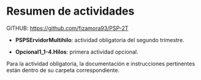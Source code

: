 # Resumen de actividades

GITHUB: https://github.com/fjzamora93/PSP-2T


- **PSPSErvidorMultihilo**: actividad obligatoria del segundo trimestre.

- **Opcional1_1-4.Hilos**: primera actividad opcional.

Para la actividad obligatoria, la documentación e instrucciones pertinentes están dentro de su carpeta correspondiente.
